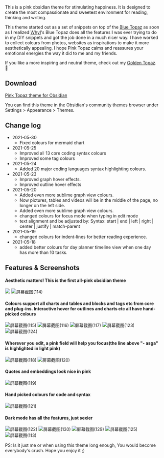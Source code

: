 This is a pink obsidian theme for stimulating happiness. It is designed to create the most compassionate and sweetest environment for reading, thinking  and writing. 

This theme started out as a set of snippets on top of the [Blue Topaz](https://forum.obsidian.md/t/theme-blue-topaz-v2-4-updated-20210403-for-v0-11-12/6425) as soon as I realized  [WhyI](https://forum.obsidian.md/u/whyI)'s Blue Topaz does all the features I was ever trying to do in my DIY snippets and got the job done in a much nicer way. I have worked to collect colours from photos, websites as inspirations to make it more aesthetically appealing. I hope Pink Topaz calms and reassures your emotional energies the way it did to me and my friends.

If you like a more inspiring and neutral theme, check out my [Golden Topaz](https://forum.obsidian.md/t/golden-topaz-theme-of-sublime/18489). :smiling_face_with_three_hearts:

## Download
[ Pink Topaz theme for Obsidian ](https://github.com/shaggyfeng/obsidian-Pink-topaz-theme/releases/download/1.0.1/Pink.Topaz.zip)

You can find this theme in the Obsidian's community themes browser under Settings > Appearance > Themes.

## Change log
- 2021-05-30
	- Fixed colours for mermaid chart
- 2021-05-25
	- Improved all 13 core coding syntax colours
	- Improved some tag colours
- 2021-05-24
	- Added 20 major coding languages syntax highlighting colours.
- 2021-05-23
	- Improved graph hover effects.
	- Improved outline hover effects
- 2021-05-20
	- Added even more sublime graph view colours.
	- Now pictures, tables and videos will be in the middle of the page, no longer on the left side.      
	- Added even more sublime graph view colours.
	- changed colours for focus mode when typing in edit mode
	- text alignment and be adjusted by: Syntax: start | end | left | right | center | justify | match-parent
- 2021-05-19
	- changed colours for indent-lines for better reading experience.   
- 2021-05-18 
	- added better colours for day planner timeline view when one day 
           has more than 10 tasks.
		
## Features & Screenshots
#### Aesthetic matters! This is the first all-pink obsidian theme
![](https://user-images.githubusercontent.com/75353922/119451555-6612ed00-bd03-11eb-86bb-a9fe41b9cd10.png)
![屏幕截图(114)](https://user-images.githubusercontent.com/75353922/119453547-88a60580-bd05-11eb-94fe-e5388d17c5d2.png)

#### Colours support all charts and tables and blocks and tags etc from core and plug-ins. Interactive hover for outlines and charts etc all have hand-picked colours
![屏幕截图(115)](https://user-images.githubusercontent.com/75353922/119453598-9a87a880-bd05-11eb-98a4-da493998ecce.png)
![屏幕截图(116)](https://user-images.githubusercontent.com/75353922/119454727-d8d19780-bd06-11eb-99fb-f80deafaf57d.png)
![屏幕截图(117)](https://user-images.githubusercontent.com/75353922/119454738-db33f180-bd06-11eb-8006-326f592a8720.png)
![屏幕截图(123)](https://user-images.githubusercontent.com/75353922/119456922-23541380-bd09-11eb-99a4-3bace40a936a.png)
![屏幕截图(124)](https://user-images.githubusercontent.com/75353922/119456574-cc4e3e80-bd08-11eb-839b-8e0a1901511f.png)

#### Wherever you edit, a pink field will help you focus(the line above "- asga" is highlighted in light pink)
![屏幕截图(118)](https://user-images.githubusercontent.com/75353922/119455560-b5f3b300-bd07-11eb-8df5-46fc8f10288f.png)
![屏幕截图(120)](https://user-images.githubusercontent.com/75353922/119455842-02d78980-bd08-11eb-9fa5-c00fd7981203.png)

#### Quotes and embeddings look nice in pink
![屏幕截图(119)](https://user-images.githubusercontent.com/75353922/119455863-09fe9780-bd08-11eb-9b2b-dddeea92ea2d.png)

#### Hand picked colours for code and syntax 
![屏幕截图(121)](https://user-images.githubusercontent.com/75353922/119456243-8002fe80-bd08-11eb-9414-0af5347da7b6.png)

#### Dark mode has all the features, just sexier
![屏幕截图(122)](https://user-images.githubusercontent.com/75353922/119456485-b5a7e780-bd08-11eb-971a-c222c166f219.png)
![屏幕截图(130)](https://user-images.githubusercontent.com/75353922/119456678-eab43a00-bd08-11eb-8e77-18e863a555f0.png)
![屏幕截图(129)](https://user-images.githubusercontent.com/75353922/119457134-58606600-bd09-11eb-8b0f-7c233b86788f.png)
![屏幕截图(125)](https://user-images.githubusercontent.com/75353922/119457230-7332da80-bd09-11eb-8290-6bc41306b5ca.png)
![屏幕截图(113)](https://user-images.githubusercontent.com/75353922/119457244-77f78e80-bd09-11eb-97e5-819f57cc2d17.png)

PS: Is it just me or when using this theme long enough, You would become everybody's crush. Hope you enjoy it ;)

